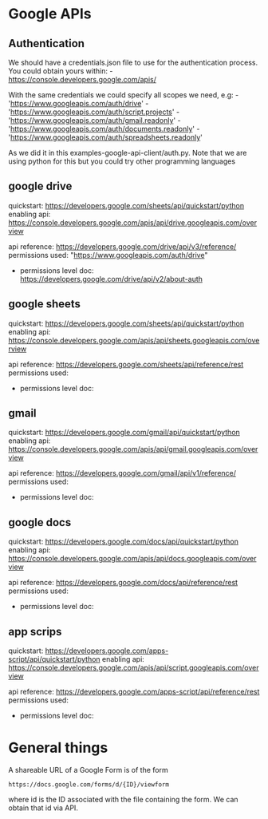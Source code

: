 # Google APIs

## Authentication

We should have a credentials.json file to use for the authentication process.
You could obtain yours within:
    - https://console.developers.google.com/apis/

With the same credentials we could specify all scopes we need, e.g:
    - 'https://www.googleapis.com/auth/drive'
    - 'https://www.googleapis.com/auth/script.projects'
    - 'https://www.googleapis.com/auth/gmail.readonly'
    - 'https://www.googleapis.com/auth/documents.readonly'
    - 'https://www.googleapis.com/auth/spreadsheets.readonly'

As we did it in this examples-google-api-client/auth.py.
Note that we are using python for this but you could try other programming languages

## google drive

quickstart: https://developers.google.com/sheets/api/quickstart/python
enabling api: https://console.developers.google.com/apis/api/drive.googleapis.com/overview

api reference: https://developers.google.com/drive/api/v3/reference/
permissions used: "https://www.googleapis.com/auth/drive"
* permissions level doc: https://developers.google.com/drive/api/v2/about-auth

## google sheets

quickstart: https://developers.google.com/sheets/api/quickstart/python
enabling api: https://console.developers.google.com/apis/api/sheets.googleapis.com/overview

api reference: https://developers.google.com/sheets/api/reference/rest
permissions used:
* permissions level doc:


## gmail

quickstart: https://developers.google.com/gmail/api/quickstart/python
enabling api: https://console.developers.google.com/apis/api/gmail.googleapis.com/overview

api reference: https://developers.google.com/gmail/api/v1/reference/
permissions used:
* permissions level doc:

## google docs

quickstart: https://developers.google.com/docs/api/quickstart/python
enabling api: https://console.developers.google.com/apis/api/docs.googleapis.com/overview

api reference: https://developers.google.com/docs/api/reference/rest
permissions used:
* permissions level doc:

## app scrips

quickstart: https://developers.google.com/apps-script/api/quickstart/python
enabling api: https://console.developers.google.com/apis/api/script.googleapis.com/overview

api reference: https://developers.google.com/apps-script/api/reference/rest
permissions used:
* permissions level doc:

# General things

A shareable URL of a Google Form is of the form

`https://docs.google.com/forms/d/{ID}/viewform`

where id is the ID associated with the file containing the form. 
We can obtain that id via API.
